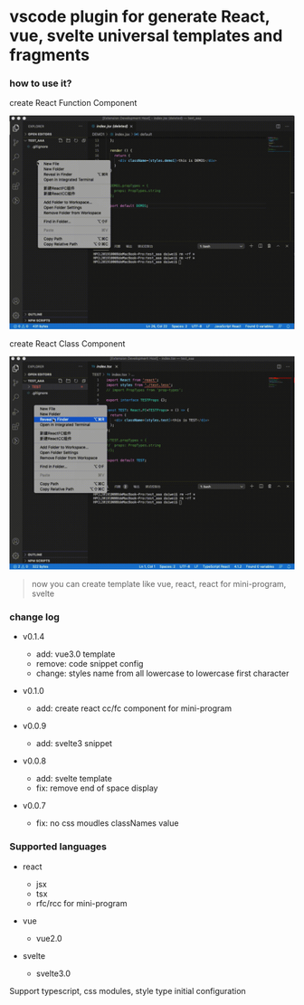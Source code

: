 # vscode plugin for generate React, vue, svelte universal templates and fragments

### how to use it?
create React Function Component

![创建模块目录](images/FC.gif)

create React Class Component

![创建模块目录](images/CC.gif)

> now you can create template like vue, react, react for mini-program, svelte

### change log
- v0.1.4
  - add: vue3.0 template
  - remove: code snippet config
  - change: styles name from all lowercase to lowercase first character
- v0.1.0
  - add: create react cc/fc component for mini-program

- v0.0.9
  - add: svelte3 snippet

- v0.0.8
  - add: svelte template
  - fix: remove end of space display

- v0.0.7
  - fix: no css moudles classNames value

### Supported languages
- react
  - jsx
  - tsx
  - rfc/rcc for mini-program

- vue
  - vue2.0

- svelte
  - svelte3.0

Support typescript, css modules, style type initial configuration



